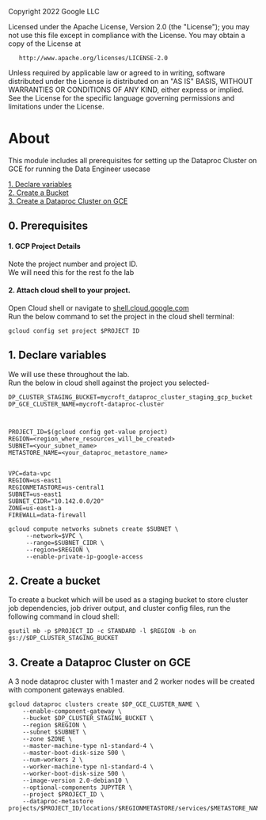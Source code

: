 <!---->
  Copyright 2022 Google LLC
 
  Licensed under the Apache License, Version 2.0 (the "License");
  you may not use this file except in compliance with the License.
  You may obtain a copy of the License at
 
       http://www.apache.org/licenses/LICENSE-2.0
 
  Unless required by applicable law or agreed to in writing, software
  distributed under the License is distributed on an "AS IS" BASIS,
  WITHOUT WARRANTIES OR CONDITIONS OF ANY KIND, either express or implied.
  See the License for the specific language governing permissions and
  limitations under the License.
 <!---->

# About

This module includes all prerequisites for setting up the Dataproc Cluster on GCE for running the Data Engineer usecase<br>

[1. Declare variables](05-dataproc-cluster-creation-cloud-shell.md#1-declare-variables)<br>
[2. Create a Bucket](05-dataproc-cluster-creation-cloud-shell.md#2-create-a-bucket)<br>
[3. Create a Dataproc Cluster on GCE](05-dataproc-cluster-creation-cloud-shell.md#3-create-a-dataproc-cluster-on-gce)<br>

                                   
## 0. Prerequisites 

#### 1. GCP Project Details
Note the project number and project ID. <br>
We will need this for the rest fo the lab

#### 2. Attach cloud shell to your project.
Open Cloud shell or navigate to [shell.cloud.google.com](https://shell.cloud.google.com) <br>
Run the below command to set the project in the cloud shell terminal:

```
gcloud config set project $PROJECT ID

```

## 1. Declare variables 

We will use these throughout the lab. <br>
Run the below in cloud shell against the project you selected-

```
DP_CLUSTER_STAGING_BUCKET=mycroft_dataproc_cluster_staging_gcp_bucket
DP_GCE_CLUSTER_NAME=mycroft-dataproc-cluster



PROJECT_ID=$(gcloud config get-value project)
REGION=<region_where_resources_will_be_created>
SUBNET=<your_subnet_name>
METASTORE_NAME=<your_dataproc_metastore_name>


VPC=data-vpc
REGION=us-east1
REGIONMETASTORE=us-central1
SUBNET=us-east1
SUBNET_CIDR="10.142.0.0/20"
ZONE=us-east1-a
FIREWALL=data-firewall

gcloud compute networks subnets create $SUBNET \
     --network=$VPC \
     --range=$SUBNET_CIDR \
     --region=$REGION \
     --enable-private-ip-google-access
```

## 2. Create a bucket

To create a bucket which will be used as a staging bucket to store cluster job dependencies, job driver output, and cluster config files, run the following command in cloud shell:<br>

```
gsutil mb -p $PROJECT_ID -c STANDARD -l $REGION -b on gs://$DP_CLUSTER_STAGING_BUCKET
```

## 3. Create a Dataproc Cluster on GCE

A 3 node dataproc cluster with 1 master and 2 worker nodes will be created with component gateways enabled.

```
gcloud dataproc clusters create $DP_GCE_CLUSTER_NAME \
    --enable-component-gateway \
    --bucket $DP_CLUSTER_STAGING_BUCKET \
    --region $REGION \
    --subnet $SUBNET \
    --zone $ZONE \
    --master-machine-type n1-standard-4 \
    --master-boot-disk-size 500 \
    --num-workers 2 \
    --worker-machine-type n1-standard-4 \
    --worker-boot-disk-size 500 \
    --image-version 2.0-debian10 \
    --optional-components JUPYTER \
    --project $PROJECT_ID \
    --dataproc-metastore projects/$PROJECT_ID/locations/$REGIONMETASTORE/services/$METASTORE_NAME
```
